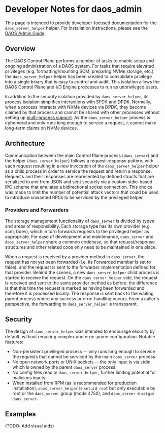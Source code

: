 # Developer Notes for daos\_admin

This page is intended to provide developer-focused documentation for the
`daos_server_helper` helper. For installation instructions, please see the
[DAOS Admin Guide](https://daos-stack.github.io/admin/predeployment_check/#elevated-privileges).

## Overview

The DAOS Control Plane performs a number of tasks to enable setup and ongoing
administration of a DAOS system. For tasks that require elevated privileges
(e.g. formatting/mounting SCM, preparing NVMe storage, etc.), the `daos_server_helper`
helper has been created to consolidate privilege into a single binary that is
easy to control and audit. This isolation allows the DAOS Control Plane and
I/O Engine processes to run as unprivileged users.

In addition to the security isolation provided by `daos_server_helper`, its process
isolation simplifies interactions with SPDK and DPDK. Normally, when a process
interacts with NVMe devices via DPDK, they become claimed by that process
and cannot be shared with other processes without setting up
[multi-process support](https://doc.dpdk.org/guides/prog_guide/multi_proc_support.html).
As the `daos_server_helper` process is ephemeral and only runs long enough to
service a request, it cannot make long-term claims on NVMe devices.

## Architecture

Communication between the main Control Plane process (`daos_server`) and the
helper (`daos_server_helper`) follows a request-response pattern, with each request
resulting in a new invocation of the `daos_server_helper` helper as a child process
in order to service the request and return a response.
Requests and their responses are represented by defined structs that are
serialized to and from JSON and sent securely via a custom stdio-based
IPC scheme that emulates a bidirectional socket connection.
This choice was made to limit the number of potential attack vectors that could
be used to introduce unwanted RPCs to be serviced by the privileged helper.

### Providers and Forwarders

The storage management functionality of `daos_server` is divided by types and
areas of responsibility. Each storage type has its own provider (e.g. scm, bdev),
which in turn forwards requests to the privileged helper as appropriate.
For ease of development and maintenance, `daos_server` and `daos_server_helper` share
a common codebase, so that request/response structures and other related code
only need to be maintained in one place.

When a request is received by a provider method in `daos_server`, the request
has not yet been forwarded (i.e. its Forwarded member is set to false), and the
request is sent to the forwarder implementation defined for that provider.
Behind the scenes, a new `daos_server_helper` child process is started to receive the request.
On the `daos_server_helper` side, the request is received and sent to the same provider
method as before; the difference is that this time the request is marked as having
been forwarded and therefore it is processed locally. The response is sent back
to the waiting parent process where any success or error handling occurs.
From a caller's perspective, the forwarding to `daos_server_helper` is transparent.

## Security

The design of `daos_server_helper` was intended to encourage security by default,
without requiring complex and error-prone configuration. Notable features:

* Non-persistent privileged process -- only runs long enough to service the requests
  that cannot be serviced by the main `daos_server` process.
* No open network ports or UNIX sockets -- the only input is via stdin
  which is owned by the parent `daos_server` process.
* No config files read in `daos_server_helper`, further limiting potential for malicious inputs.
* When installed from RPM (as is recommended for production installation),
  `daos_server_helper` is `setuid root` but only executable by root or the `daos_server` group
  (mode 4750), and `daos_server` is `setgid daos_server`.

## Examples

(TODO: Add visual aids)
